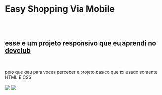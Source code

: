 <h1>Easy Shopping Via Mobile</h1>
<br>
<br>
<h2>esse e um projeto responsivo que eu aprendi no <a href="https://rodolfomori.com.br/devclub">devclub</a></h2>
<br>

pelo que deu para voces perceber e projeto basico que foi usado somente HTML E CSS
<br>
<br>
<img src="https://img.shields.io/badge/HTML5-E34F26?style=for-the-badge&logo=html5&logoColor=white">
<img src="https://img.shields.io/badge/CSS3-1572B6?style=for-the-badge&logo=css3&logoColor=white">




